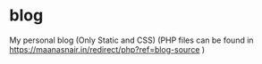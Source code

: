 # blog
My personal blog (Only Static and CSS) (PHP files can be found in https://maanasnair.in/redirect/php?ref=blog-source )
